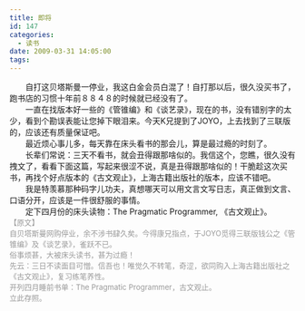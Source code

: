 ```yaml
---
title: 即将
id: 147
categories:
  - 读书
date: 2009-03-31 14:05:00
tags:
---
```


<div>　　自打这贝塔斯曼一停业，我这白金会员白混了！自打那以后，很久没买书了，跑书店的习惯十年前８８４８的时候就已经没有了。</div><div>　　一直在找版本好一些的《管锥编》和《谈艺录》，现在的书，没有错别字的太少，看到个勘误表能让您掉下眼泪来。今天K兄提到了JOYO，上去找到了三联版的，应该还有质量保证吧。</div><div>　　最近烦心事儿多，每天靠在床头看书的那会儿，算是最过瘾的时刻了。</div><div>　　长辈们常说：三天不看书，就会丑得跟那啥似的。我信这个，您瞧，很久没有拽文了，看看下面这篇，写起来很涩不说，真是丑得跟那啥似的！干脆趁这次买书，再找个好点版本的《古文观止》，上海古籍出版社的版本，应该不错吧。</div><div>　　我是特羡慕那种码字儿功夫，真想哪天可以用文言文写日志，真正做到文言、口语分开，应该是一件很舒服的事情。</div><div>　　定下四月份的床头读物：The Pragmatic Programmer, 《古文观止》。</div><div>
</div><div><span class="Apple-style-span" style="color:rgb(153,153,153);"><span class="Apple-style-span" style="font-size:small;">【原文】</span></span></div><span class="Apple-style-span" style="color:rgb(153,153,153);"><span class="Apple-style-span" style="font-size:small;">自贝塔斯曼网购停业，余不涉书肆久矣。今得康兄指点，于JOYO觅得三联版钱公之《管锥编》及《谈艺录》，雀跃不已。</span></span><div><span class="Apple-style-span" style="color:rgb(153,153,153);font-size:13px;">俗事烦甚，大被床头读书，甚为过瘾！</span>
</div><div><div><span class="Apple-style-span" style="color:rgb(153,153,153);font-size:13px;">先云：三日不读面目可憎。信吾也！唯觉久不转笔，奇涩，欲同购入上海古籍出版社之《古文观止》，复习练笔养性。</span>
</div><div><span class="Apple-style-span" style="color:rgb(153,153,153);font-size:13px;">开列四月睡前书单：The Pragmatic Programmer，古文观止。</span>
</div><div><span class="Apple-style-span" style="color:rgb(153,153,153);font-size:13px;">立此存照。</span>
</div></div>